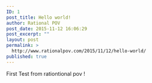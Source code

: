 ```yaml
---
ID: 1
post_title: Hello world!
author: Rational POV
post_date: 2015-11-12 16:06:29
post_excerpt: ""
layout: post
permalink: >
  http://www.rationalpov.com/2015/11/12/hello-world/
published: true
---
```


First Test from rationtional pov !